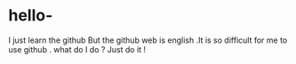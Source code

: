 # hello-
I just learn the github
But the github web is english .It is so difficult for me to use github .
what do I do ?
Just do it !
